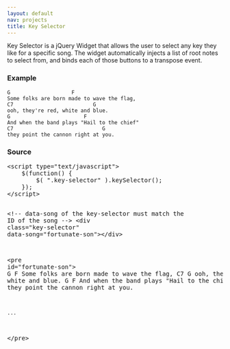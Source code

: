 ```yaml
---
layout: default
nav: projects
title: Key Selector
---
```

<script type="text/javascript" charset="utf-8" src="http://code.jquery.com/jquery.min.js"></script>
<script type="text/javascript" charset="utf-8" src="https://raw.github.com/tybenz/keySelector/master/key.selector.js"></script>


<p>Key Selector is a jQuery Widget that allows the user to select any key they like for a specific song. The widget automatically injects a list of root notes to select from, and binds each of those buttons to a transpose event.</p>

<h3>Example</h3>

<script type="text/javascript">
    $(function() {
        $( ".key-selector" ).keySelector();
    });
</script>

<!-- data-song of the key-selector must match the ID of the song -->
<div class="key-selector" data-song="fortunate-son" data-key="G"></div>

<pre class="highlight chords" id="fortunate-son">
<code>G                    F
Some folks are born made to wave the flag,
C7                          G
ooh, they're red, white and blue.
G                        F
And when the band plays "Hail to the chief"
C7                             G
they point the cannon right at you.</code>
</pre>

<h3>Source</h3>

<div class="highlight">
<pre><span class="nt">&lt;script </span><span class="na">type=</span><span class="s">"text/javascript"</span><span class="nt">&gt;</span>
    <span class="nx">$</span><span class="p">(</span><span class="kd">function</span><span class="p">()</span> <span class="p">{</span>
        <span class="nx">$</span><span class="p">(</span> <span class="s2">".key-selector"</span> <span class="p">).</span><span class="nx">keySelector</span><span class="p">();</span>
    <span class="p">});</span>
<span class="nt">&lt;/script&gt;</span>

<span class="c">&lt;!-- data-song of the key-selector must match the ID of the song --&gt;</span>
<span class="nt">&lt;div</span> <span class="na">class=</span><span class="s">"key-selector"</span> <span class="na">data-song=</span><span class="s">"fortunate-son"</span><span class="nt">&gt;&lt;/div&gt;</span>

<span class="nt">&lt;pre</span> <span class="na">id=</span><span class="s">"fortunate-son"</span><span class="nt">&gt;</span>
    G                    F
    Some folks are born made to wave the flag,
    C7                          G
    ooh, they're red, white and blue.
    G                        F
    And when the band plays "Hail to the chief"
    C7                             G
    they point the cannon right at you.

    ...
<span class="nt">&lt;/pre&gt;</span>
</pre>
</div>

